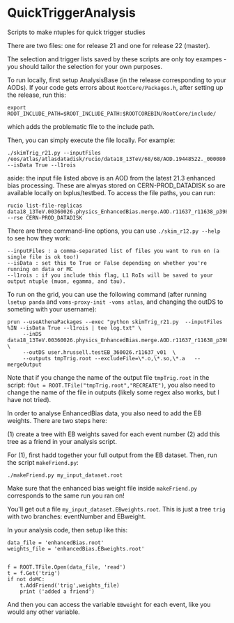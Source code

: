 # QuickTriggerAnalysis

Scripts to make ntuples for quick trigger studies

There are two files: one for release 21 and one for release 22 (master).

The selection and trigger lists saved by these scripts are only toy exampes - you should tailor the selection for your own purposes.

To run locally, first setup AnalysisBase (in the release corresponding to your AODs). If your code gets errors about `RootCore/Packages.h`, after setting up the release, run this:

```
export ROOT_INCLUDE_PATH=$ROOT_INCLUDE_PATH:$ROOTCOREBIN/RootCore/include/
```

which adds the problematic file to the include path.

Then, you can simply execute the file locally. For example:
```
./skimTrig_r21.py --inputFiles /eos/atlas/atlasdatadisk/rucio/data18_13TeV/68/68/AOD.19448522._000080.pool.root.1 --isData True --l1rois
```

aside: the input file listed above is an AOD from the latest 21.3 enhanced bias processing. These are alwyas stored on CERN-PROD_DATADISK so are available locally on lxplus/testbed. To access the file paths, you can run:

```
rucio list-file-replicas data18_13TeV.00360026.physics_EnhancedBias.merge.AOD.r11637_r11638_p3989_tid19448522_00 --rse CERN-PROD_DATADISK
```

There are three command-line options, you can use `./skim_r12.py --help` to see how they work:
```
--inputFiles : a comma-separated list of files you want to run on (a single file is ok too!)
--isData : set this to True or False depending on whether you're running on data or MC
--l1rois : if you include this flag, L1 RoIs will be saved to your output ntuple (muon, egamma, and tau).
```

To run on the grid, you can use the following command (after running `lsetup panda` and `voms-proxy-init -voms atlas`, and changing the outDS to someting with your username):

```
prun --useAthenaPackages --exec "python skimTrig_r21.py  --inputFiles %IN --isData True --l1rois | tee log.txt" \
     --inDS data18_13TeV.00360026.physics_EnhancedBias.merge.AOD.r11637_r11638_p3989_tid19448522_00   \
     --outDS user.hrussell.testEB_360026.r11637_v01  \
     --outputs tmpTrig.root --excludeFile=\*.o,\*.so,\*.a   --mergeOutput   
```

Note that if you change the name of the output file `tmpTrig.root` in the script: `fOut = ROOT.TFile("tmpTrig.root","RECREATE")`, you also need to change the name of the file in outputs (likely some regex also works, but I have not tried).


In order to analyse EnhancedBias data, you also need to add the EB weights. There are two steps here:

(1) create a tree with EB weights saved for each event number
(2) add this tree as a friend in your analysis script.

For (1), first hadd together your full output from the EB dataset. Then, run the script `makeFriend.py`:

```
./makeFriend.py my_input_dataset.root
``` 

Make sure that the enhanced bias weight file inside `makeFriend.py` corresponds to the same run you ran on!

You'll get out a file `my_input_dataset.EBweights.root`. This is just a tree `trig` with two branches: eventNumber and EBweight.

In your analysis code, then setup like this:

```
data_file = 'enhancedBias.root'
weights_file = 'enhancedBias.EBweights.root'


f = ROOT.TFile.Open(data_file, 'read')
t = f.Get('trig')
if not doMC:
    t.AddFriend('trig',weights_file)
    print ('added a friend')
```

And then you can access the variable `EBweight` for each event, like you would any other variable.
